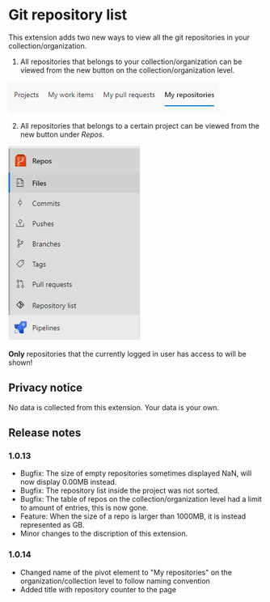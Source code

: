 # Git repository list

This extension adds two new ways to view all the git repositories in your collection/organization.

1. All repositories that belongs to your collection/organization can be viewed from the new button on the collection/organization level.

![screenshot](static/overview_collection.PNG "Collection/Organization option")

2. All repositories that belongs to a certain project can be viewed from the new button under *Repos*.

![screenshot](static/overview_repos.PNG "Repository option")

**Only** repositories that the currently logged in user has access to will be shown!

## Privacy notice

No data is collected from this extension. Your data is your own.

## Release notes

### 1.0.13
- Bugfix: The size of empty repositories sometimes displayed NaN, will now display 0.00MB instead.
- Bugfix: The repository list inside the project was not sorted.
- Bugfix: The table of repos on the collection/organization level had a limit to amount of entries, this is now gone.
- Feature: When the size of a repo is larger than 1000MB, it is instead represented as GB.
- Minor changes to the discription of this extension.

### 1.0.14
- Changed name of the pivot element to "My repositories" on the organization/collection level to follow naming convention
- Added title with repository counter to the page